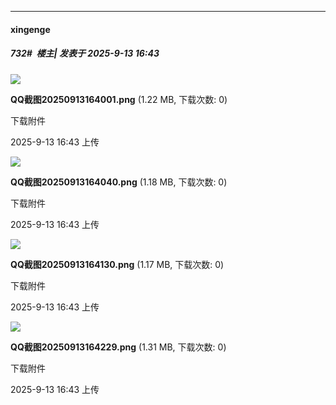 ﻿
*****

####  xingenge  
##### 732#         楼主| 发表于 2025-9-13 16:43

<img src="https://img.stage1st.com/forum/202509/13/164321xxummqi7gxks3erm.png" referrerpolicy="no-referrer">

<strong>QQ截图20250913164001.png</strong> (1.22 MB, 下载次数: 0)

下载附件

2025-9-13 16:43 上传

<img src="https://img.stage1st.com/forum/202509/13/164324wl8h7dg4l54oplvv.png" referrerpolicy="no-referrer">

<strong>QQ截图20250913164040.png</strong> (1.18 MB, 下载次数: 0)

下载附件

2025-9-13 16:43 上传

<img src="https://img.stage1st.com/forum/202509/13/164325hjrxztbtq3cako88.png" referrerpolicy="no-referrer">

<strong>QQ截图20250913164130.png</strong> (1.17 MB, 下载次数: 0)

下载附件

2025-9-13 16:43 上传

<img src="https://img.stage1st.com/forum/202509/13/164326zhj1hei50cv44yc1.png" referrerpolicy="no-referrer">

<strong>QQ截图20250913164229.png</strong> (1.31 MB, 下载次数: 0)

下载附件

2025-9-13 16:43 上传


